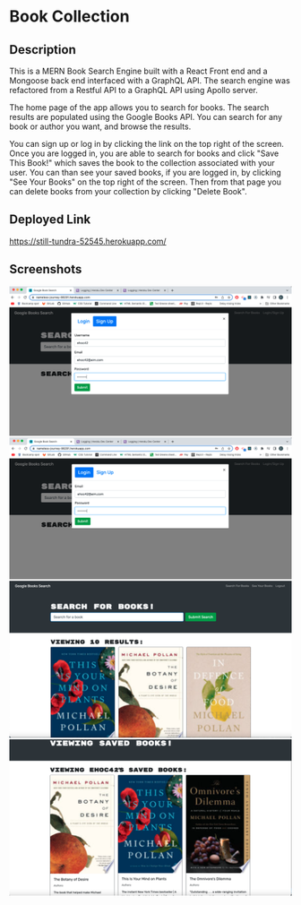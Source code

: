 # Book Collection

## Description

This is a MERN Book Search Engine built with a React Front end and a Mongoose back end interfaced with a GraphQL API. The search engine was refactored from a Restful API to a GraphQL API using Apollo server. 

The home page of the app allows you to search for books. The search results are populated using the Google Books API. You can search for any book or author you want, and browse the results. 

You can sign up or log in by clicking the link on the top right of the screen. Once you are logged in, you are able to search for books and click "Save This Book!" which saves the book to the collection associated with your user. You can than see your saved books, if you are logged in, by clicking "See Your Books" on the top right of the screen. Then from that page you can delete books from your collection by clicking "Delete Book". 

## Deployed Link
https://still-tundra-52545.herokuapp.com/

## Screenshots
![Sign Up](./screenshots/sign-up.png)
![Log In](./screenshots/login.png)
![Book Search Page](./screenshots/search-page.png)
![Saved Books Page](./screenshots/saved-books.png)